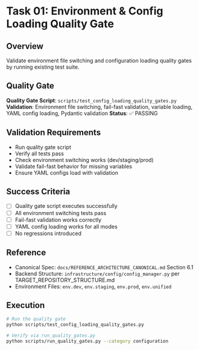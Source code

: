 # Task 01: Environment & Config Loading Quality Gate

## Overview
Validate environment file switching and configuration loading quality gates by running existing test suite.

## Quality Gate
**Quality Gate Script**: `scripts/test_config_loading_quality_gates.py`
**Validation**: Environment file switching, fail-fast validation, variable loading, YAML config loading, Pydantic validation
**Status**: ✅ PASSING

## Validation Requirements
- Run quality gate script
- Verify all tests pass
- Check environment switching works (dev/staging/prod)
- Validate fail-fast behavior for missing variables
- Ensure YAML configs load with validation

## Success Criteria
- [ ] Quality gate script executes successfully
- [ ] All environment switching tests pass
- [ ] Fail-fast validation works correctly
- [ ] YAML config loading works for all modes
- [ ] No regressions introduced

## Reference
- Canonical Spec: `docs/REFERENCE_ARCHITECTURE_CANONICAL.md` Section 6.1
- Backend Structure: `infrastructure/config/config_manager.py` per TARGET_REPOSITORY_STRUCTURE.md
- Environment Files: `env.dev`, `env.staging`, `env.prod`, `env.unified`

## Execution
```bash
# Run the quality gate
python scripts/test_config_loading_quality_gates.py

# Verify via run_quality_gates.py
python scripts/run_quality_gates.py --category configuration
```
